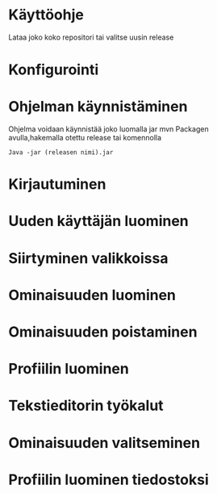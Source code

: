 # Käyttöohje

Lataa joko koko repositori tai valitse uusin release

# Konfigurointi

# Ohjelman käynnistäminen

Ohjelma voidaan käynnistää joko luomalla jar mvn Packagen avulla,hakemalla otettu release tai komennolla

```Java -jar (releasen nimi).jar```

# Kirjautuminen

# Uuden käyttäjän luominen

# Siirtyminen valikkoissa

# Ominaisuuden luominen

# Ominaisuuden poistaminen

# Profiilin luominen

# Tekstieditorin työkalut

# Ominaisuuden valitseminen

# Profiilin luominen tiedostoksi
